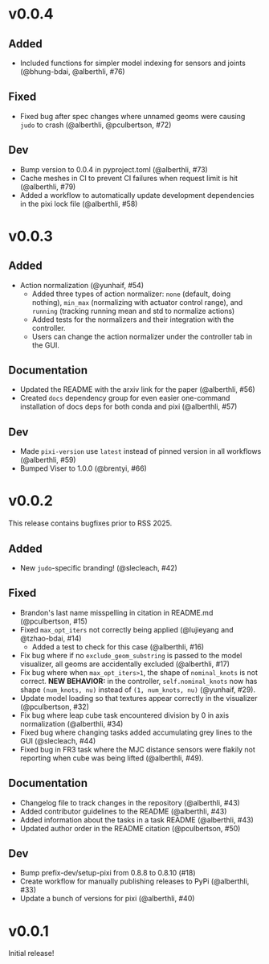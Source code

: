 # v0.0.4

## Added
* Included functions for simpler model indexing for sensors and joints (@bhung-bdai, @alberthli, #76)

## Fixed
* Fixed bug after spec changes where unnamed geoms were causing `judo` to crash (@alberthli, @pculbertson, #72)

## Dev
* Bump version to 0.0.4 in pyproject.toml (@alberthli, #73)
* Cache meshes in CI to prevent CI failures when request limit is hit (@alberthli, #79)
* Added a workflow to automatically update development dependencies in the pixi lock file (@alberthli, #58)

# v0.0.3

## Added
* Action normalization (@yunhaif, #54)
    * Added three types of action normalizer: `none` (default, doing nothing), `min_max` (normalizing with actuator control range), and `running` (tracking running mean and std to normalize actions)
    * Added tests for the normalizers and their integration with the controller.
    * Users can change the action normalizer under the controller tab in the GUI.

## Documentation
* Updated the README with the arxiv link for the paper (@alberthli, #56)
* Created `docs` dependency group for even easier one-command installation of docs deps for both conda and pixi (@alberthli, #57)

## Dev
* Made `pixi-version` use `latest` instead of pinned version in all workflows (@alberthli, #59)
* Bumped Viser to 1.0.0 (@brentyi, #66)

# v0.0.2
This release contains bugfixes prior to RSS 2025.

## Added
* New `judo`-specific branding! (@slecleach, #42)

## Fixed
* Brandon's last name misspelling in citation in README.md (@pculbertson, #15)
* Fixed `max_opt_iters` not correctly being applied (@lujieyang and @tzhao-bdai, #14)
    * Added a test to check for this case (@alberthli, #16)
* Fix bug where if no `exclude_geom_substring` is passed to the model visualizer, all geoms are accidentally excluded (@alberthli, #17)
* Fix bug where when `max_opt_iters>1`, the shape of `nominal_knots` is not correct. **NEW BEHAVIOR:** in the controller, `self.nominal_knots` now has shape `(num_knots, nu)` instead of `(1, num_knots, nu)` (@yunhaif, #29).
* Update model loading so that textures appear correctly in the visualizer (@pculbertson, #32)
* Fix bug where leap cube task encountered division by 0 in axis normalization (@alberthli, #34)
* Fixed bug where changing tasks added accumulating grey lines to the GUI (@slecleach, #44)
* Fixed bug in FR3 task where the MJC distance sensors were flakily not reporting when cube was being lifted (@alberthli, #49).

## Documentation
* Changelog file to track changes in the repository (@alberthli, #43)
* Added contributor guidelines to the README (@alberthli, #43)
* Added information about the tasks in a task README (@alberthli, #43)
* Updated author order in the README citation (@pculbertson, #50)

## Dev
* Bump prefix-dev/setup-pixi from 0.8.8 to 0.8.10 (#18)
* Create workflow for manually publishing releases to PyPi (@alberthli, #33)
* Update a bunch of versions for pixi (@alberthli, #40)

# v0.0.1
Initial release!
